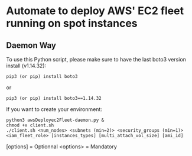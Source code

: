 # Automate to deploy AWS' EC2 fleet running on spot instances

## Daemon Way

To use this Python script, please make sure to have the last boto3 version install (v1.14.32):
```
pip3 (or pip) install boto3
```
or 
```
pip3 (or pip) install boto3==1.14.32
```

If you want to create your environment:
```
python3 awsDeployec2Fleet-daemon.py &
chmod +x client.sh
./client.sh <num_nodes> <subnets (min=2)> <security_groups (min=1)> <iam_fleet_role> [instances_types] [multi_attach_vol_size] [ami_id]
```

[options] = Optionnal
\<options\> = Mandatory